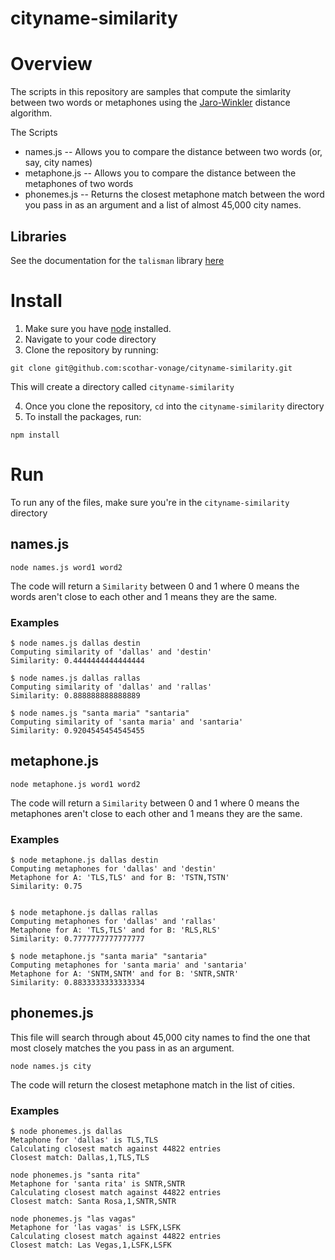# cityname-similarity

# Overview

The scripts in this repository are samples that compute the simlarity between two words or metaphones using the [Jaro-Winkler](https://en.wikipedia.org/wiki/Jaro%E2%80%93Winkler_distance) distance algorithm. 

The Scripts 
   * names.js -- Allows you to compare the distance between two words (or, say, city names)
   * metaphone.js -- Allows you to compare the distance between the metaphones of two words
   * phonemes.js -- Returns the closest metaphone match between the word you pass in as an argument and a list of almost 45,000 city names.

## Libraries
See the documentation for the `talisman` library [here](https://yomguithereal.github.io/talisman/metrics/#jaro-winkler)

# Install
1. Make sure you have [node](https://nodejs.org/en/download) installed.
2. Navigate to your code directory
2. Clone the repository by running:
  ```
  git clone git@github.com:scothar-vonage/cityname-similarity.git 
  ```
  This will create a directory called `cityname-similarity`  
  
4. Once you clone the repository,  `cd` into the `cityname-similarity` directory 
4. To install the packages, run:
```
npm install
```


# Run
To run any of the files, make sure you're in the `cityname-similarity` directory
## names.js
```
node names.js word1 word2
```
The code will return a `Similarity` between 0 and 1 where 0 means the words aren't close to each other and 1 means they are the same.

### Examples
```
$ node names.js dallas destin
Computing similarity of 'dallas' and 'destin'
Similarity: 0.4444444444444444

$ node names.js dallas rallas
Computing similarity of 'dallas' and 'rallas'
Similarity: 0.888888888888889

$ node names.js "santa maria" "santaria"
Computing similarity of 'santa maria' and 'santaria'
Similarity: 0.9204545454545455
```

## metaphone.js
```
node metaphone.js word1 word2
```
The code will return a `Similarity` between 0 and 1 where 0 means the metaphones aren't close to each other and 1 means they are the same.

### Examples
```
$ node metaphone.js dallas destin
Computing metaphones for 'dallas' and 'destin'
Metaphone for A: 'TLS,TLS' and for B: 'TSTN,TSTN'
Similarity: 0.75


$ node metaphone.js dallas rallas
Computing metaphones for 'dallas' and 'rallas'
Metaphone for A: 'TLS,TLS' and for B: 'RLS,RLS'
Similarity: 0.7777777777777777

$ node metaphone.js "santa maria" "santaria"
Computing metaphones for 'santa maria' and 'santaria'
Metaphone for A: 'SNTM,SNTM' and for B: 'SNTR,SNTR'
Similarity: 0.8833333333333334
```
## phonemes.js
This file will search through about 45,000 city names to find the one that most closely matches the you pass in as an argument.

```
node names.js city
```

The code will return the closest metaphone match in the list of cities.

### Examples
```
$ node phonemes.js dallas
Metaphone for 'dallas' is TLS,TLS
Calculating closest match against 44822 entries
Closest match: Dallas,1,TLS,TLS

node phonemes.js "santa rita"
Metaphone for 'santa rita' is SNTR,SNTR
Calculating closest match against 44822 entries
Closest match: Santa Rosa,1,SNTR,SNTR

node phonemes.js "las vagas"
Metaphone for 'las vagas' is LSFK,LSFK
Calculating closest match against 44822 entries
Closest match: Las Vegas,1,LSFK,LSFK

```



